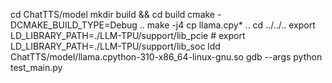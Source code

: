 cd ChatTTS/model
mkdir build && cd build
cmake -DCMAKE_BUILD_TYPE=Debug ..
make -j4
cp llama.cpy* ..
cd ../../..
export LD_LIBRARY_PATH=./LLM-TPU/support/lib_pcie # export LD_LIBRARY_PATH=./LLM-TPU/support/lib_soc
ldd ChatTTS/model/llama.cpython-310-x86_64-linux-gnu.so
gdb --args python test_main.py